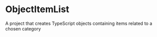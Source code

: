 # ObjectItemList
A project that creates TypeScript objects containing items related to a chosen category
